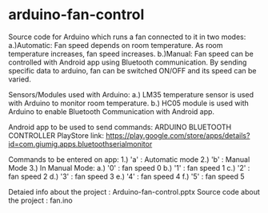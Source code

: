 # arduino-fan-control
Source code for Arduino which runs a fan connected to it in two modes:
a.)Automatic: Fan speed depends on room temperature. As room temperature increases, fan speed increases.
b.)Manual: Fan speed can be controlled with Android app using Bluetooth communication. By sending specific data to arduino, fan can be switched ON/OFF and its speed can be varied.

Sensors/Modules used with Arduino:
a.) LM35 temperature sensor is used with Arduino to monitor room temperature.
b.) HC05 module is used with Arduino to enable Bluetooth Communication with Android app.

Android app to be used to send commands: ARDUINO BLUETOOTH CONTROLLER 
PlayStore link: https://play.google.com/store/apps/details?id=com.giumig.apps.bluetoothserialmonitor

Commands to be entered on app:
1.) 'a' : Automatic mode
2.) 'b' : Manual Mode
3.) In Manual Mode:
a.) '0' : fan speed 0
b.) '1' : fan speed 1
c.) '2' : fan speed 2
d.) '3' : fan speed 3
e.) '4' : fan speed 4
f.) '5' : fan speed 5

Detaied info about the project : Arduino-fan-control.pptx
Source code about the project  : fan.ino
